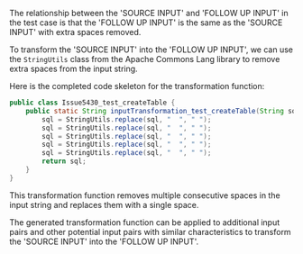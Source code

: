 The relationship between the 'SOURCE INPUT' and 'FOLLOW UP INPUT' in the test case is that the 'FOLLOW UP INPUT' is the same as the 'SOURCE INPUT' with extra spaces removed.

To transform the 'SOURCE INPUT' into the 'FOLLOW UP INPUT', we can use the `StringUtils` class from the Apache Commons Lang library to remove extra spaces from the input string.

Here is the completed code skeleton for the transformation function:

```java
public class Issue5430_test_createTable {
    public static String inputTransformation_test_createTable(String sql)  {
        sql = StringUtils.replace(sql, "  ", " ");
        sql = StringUtils.replace(sql, "  ", " ");
        sql = StringUtils.replace(sql, "  ", " ");
        sql = StringUtils.replace(sql, "  ", " ");
        sql = StringUtils.replace(sql, "  ", " ");
        return sql;
    }
}
```

This transformation function removes multiple consecutive spaces in the input string and replaces them with a single space.

The generated transformation function can be applied to additional input pairs and other potential input pairs with similar characteristics to transform the 'SOURCE INPUT' into the 'FOLLOW UP INPUT'.